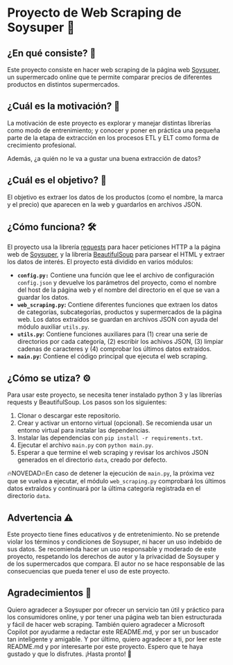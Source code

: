 # Proyecto de Web Scraping de Soysuper 🛒
## ¿En qué consiste? 📝
Este proyecto consiste en hacer web scraping de la página web [Soysuper](https://soysuper.com/), un supermercado online que te permite comparar precios de diferentes productos en distintos supermercados.

## ¿Cuál es la motivación? 💪
La motivación de este proyecto es explorar y manejar distintas librerías como modo de entrenimiento; y conocer y poner en práctica una pequeña parte de la etapa de extracción en los procesos ETL y ELT como forma de crecimiento profesional.

Además, ¿a quién no le va a gustar una buena extracción de datos?

## ¿Cuál es el objetivo? 🎯
El objetivo es extraer los datos de los productos (como el nombre, la marca y el precio) que aparecen en la web y guardarlos en archivos JSON.

## ¿Cómo funciona? 🛠️
El proyecto usa la librería [requests](https://pypi.org/project/requests/) para hacer peticiones HTTP a la página web de [Soysuper](https://soysuper.com/), y la librería [BeautifulSoup](https://pypi.org/project/beautifulsoup4/) para parsear el HTML y extraer los datos de interés. El proyecto está dividido en varios módulos:
- **`config.py:`** Contiene una función que lee el archivo de configuración `config.json` y devuelve los parámetros del proyecto, como el nombre del host de la página web y el nombre del directorio en el que se van a guardar los datos.
- **`web_scraping.py`:** Contiene diferentes funciones que extraen los datos de categorías, subcategorías, productos y supermercados de la página web. Los datos extraídos se guardan en archivos JSON con ayuda del módulo auxiliar `utils.py`.
- **`utils.py`:** Contiene funciones auxiliares para (1) crear una serie de directorios por cada categoría, (2) escribir los achivos JSON, (3) limpiar cadenas de caracteres y (4) comprobar los últimos datos extraídos.
- **`main.py`:** Contiene el código principal que ejecuta el web scraping.

## ¿Cómo se utiza? ⚙️
Para usar este proyecto, se necesita tener instalado python 3 y las librerías requests y BeautifulSoup. Los pasos son los siguientes:
1. Clonar o descargar este repositorio.
2. Crear y activar un entorno virtual (opcional). Se recomienda usar un entorno virtual para instalar las dependencias.
3. Instalar las dependencias con `pip install -r requirements.txt`.
4. Ejecutar el archivo `main.py` con `python main.py`.
5. Esperar a que termine el web scraping y revisar los archivos JSON generados en el directorio `data`, creado por defecto.

🔥NOVEDAD🔥En caso de detener la ejecución de ```main.py```, la próxima vez que se vuelva a ejecutar, el módulo `web_scraping.py` comprobará los últimos datos extraídos y continuará por la última categoría registrada en el directorio `data`.

## Advertencia ⚠️
Este proyecto tiene fines educativos y de entretenimiento. No se pretende violar los términos y condiciones de Soysuper, ni hacer un uso indebido de sus datos. Se recomienda hacer un uso responsable y moderado de este proyecto, respetando los derechos de autor y la privacidad de Soysuper y de los supermercados que compara. El autor no se hace responsable de las consecuencias que pueda tener el uso de este proyecto.

## Agradecimientos 🫶
Quiero agradecer a Soysuper por ofrecer un servicio tan útil y práctico para los consumidores online, y por tener una página web tan bien estructurada y fácil de hacer web scraping. También quiero agradecer a Microsoft Copilot por ayudarme a redactar este README.md, y por ser un buscador tan inteligente y amigable. Y por último, quiero agradecer a ti, por leer este README.md y por interesarte por este proyecto. Espero que te haya gustado y que lo disfrutes. ¡Hasta pronto! 🙌

